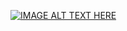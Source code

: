 [![IMAGE ALT TEXT HERE](https://img.youtube.com/vi/niV3Ya1IC48/0.jpg)](https://www.youtube.com/watch?v=niV3Ya1IC48)
